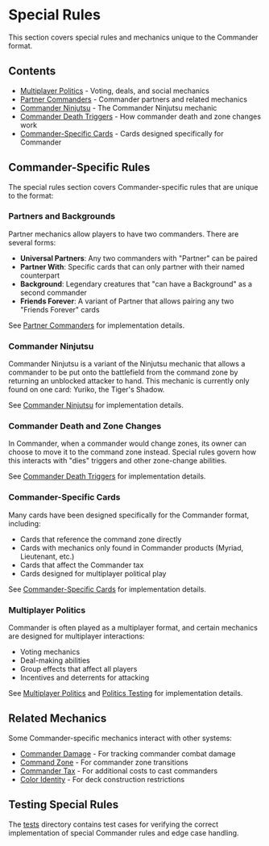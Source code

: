 # Special Rules

This section covers special rules and mechanics unique to the Commander format.

## Contents

- [Multiplayer Politics](multiplayer_politics.md) - Voting, deals, and social mechanics
- [Partner Commanders](partner_commanders.md) - Commander partners and related mechanics
- [Commander Ninjutsu](commander_ninjutsu.md) - The Commander Ninjutsu mechanic
- [Commander Death Triggers](commander_death.md) - How commander death and zone changes work
- [Commander-Specific Cards](special_cards.md) - Cards designed specifically for Commander

## Commander-Specific Rules

The special rules section covers Commander-specific rules that are unique to the format:

### Partners and Backgrounds

Partner mechanics allow players to have two commanders. There are several forms:

- **Universal Partners**: Any two commanders with "Partner" can be paired
- **Partner With**: Specific cards that can only partner with their named counterpart
- **Background**: Legendary creatures that "can have a Background" as a second commander
- **Friends Forever**: A variant of Partner that allows pairing any two "Friends Forever" cards

See [Partner Commanders](partner_commanders.md) for implementation details.

### Commander Ninjutsu

Commander Ninjutsu is a variant of the Ninjutsu mechanic that allows a commander to be put onto the battlefield from the command zone by returning an unblocked attacker to hand. This mechanic is currently only found on one card: Yuriko, the Tiger's Shadow.

See [Commander Ninjutsu](commander_ninjutsu.md) for implementation details.

### Commander Death and Zone Changes

In Commander, when a commander would change zones, its owner can choose to move it to the command zone instead. Special rules govern how this interacts with "dies" triggers and other zone-change abilities.

See [Commander Death Triggers](commander_death.md) for implementation details.

### Commander-Specific Cards

Many cards have been designed specifically for the Commander format, including:

- Cards that reference the command zone directly
- Cards with mechanics only found in Commander products (Myriad, Lieutenant, etc.)
- Cards that affect the Commander tax
- Cards designed for multiplayer political play

See [Commander-Specific Cards](special_cards.md) for implementation details.

### Multiplayer Politics

Commander is often played as a multiplayer format, and certain mechanics are designed for multiplayer interactions:

- Voting mechanics
- Deal-making abilities
- Group effects that affect all players
- Incentives and deterrents for attacking

See [Multiplayer Politics](multiplayer_politics.md) and [Politics Testing](politics_testing.md) for implementation details.

## Related Mechanics

Some Commander-specific mechanics interact with other systems:

- [Commander Damage](../combat/commander_damage.md) - For tracking commander combat damage
- [Command Zone](../zones/command_zone.md) - For commander zone transitions
- [Commander Tax](../player_mechanics/commander_tax.md) - For additional costs to cast commanders
- [Color Identity](../player_mechanics/color_identity.md) - For deck construction restrictions

## Testing Special Rules

The [tests](tests/) directory contains test cases for verifying the correct implementation of special Commander rules and edge case handling. 